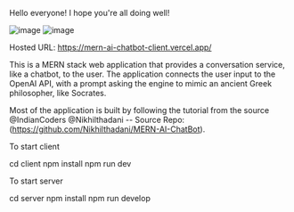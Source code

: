 Hello everyone! I hope you're all doing well!

![image](https://github.com/briankjkim/MERN-AI-Chatbot/assets/97319869/4e3bc80e-755c-4d74-88ec-726b55598a94)
![image](https://github.com/briankjkim/MERN-AI-Chatbot/assets/97319869/0765df3e-fd2b-46cb-b9b8-478be494a69f)


Hosted URL: https://mern-ai-chatbot-client.vercel.app/

This is a MERN stack web application that provides a conversation service, like a chatbot, to the user. The application connects the user input to the OpenAI API, with a prompt asking the engine to mimic an ancient Greek philosopher, like Socrates.

Most of the application is built by following the tutorial from the source @IndianCoders @Nikhilthadani -- Source Repo: (https://github.com/Nikhilthadani/MERN-AI-ChatBot). 

To start client

cd client
npm install
npm run dev


To start server

cd server
npm install
npm run develop
